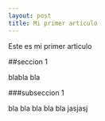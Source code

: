 ```yaml
---
layout: post
title: Mi primer articulo
---
```


Este es mi primer articulo

##seccion 1

blabla bla

###subseccion 1

bla bla bla bla bla jasjasj
